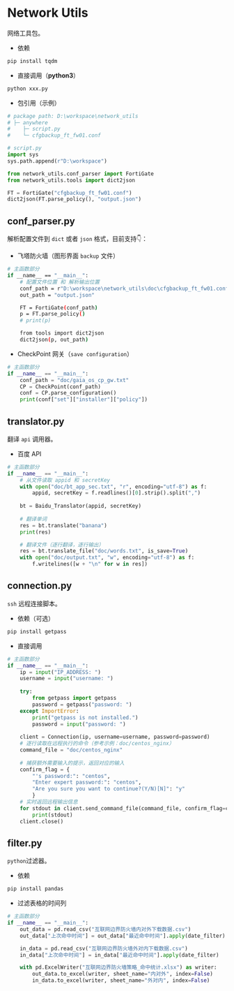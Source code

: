 # Network Utils

网络工具包。

- 依赖

```bash
pip install tqdm
```

- 直接调用（**python3**）

```bash
python xxx.py
```

- 包引用（示例）

```python
# package path: D:\workspace\network_utils
# ├─ anywhere
#    ├─ script.py
#    └─ cfgbackup_ft_fw01.conf

# script.py
import sys
sys.path.append(r"D:\workspace")

from network_utils.conf_parser import FortiGate
from network_utils.tools import dict2json

FT = FortiGate("cfgbackup_ft_fw01.conf")
dict2json(FT.parse_policy(), "output.json")
```



## conf_parser.py

解析配置文件到 `dict` 或者 `json` 格式，目前支持👇：

- 飞塔防火墙（图形界面 `backup` 文件）

```bash
# 主函数部分
if __name__ == "__main__":
    # 配置文件位置 和 解析输出位置
    conf_path = r"D:\workspace\network_utils\doc\cfgbackup_ft_fw01.conf"
    out_path = "output.json"

    FT = FortiGate(conf_path)
    p = FT.parse_policy()
    # print(p)

    from tools import dict2json
    dict2json(p, out_path)
```

- CheckPoint 网关（`save configuration`）

```python
# 主函数部分
if __name__ == "__main__":
    conf_path = "doc/gaia_os_cp_gw.txt"
    CP = CheckPoint(conf_path)
    conf = CP.parse_configuration()
    print(conf["set"]["installer"]["policy"])
```



## translator.py

翻译 `api` 调用器。

- 百度 API

```python
# 主函数部分
if __name__ == "__main__":
    # 从文件读取 appid 和 secretKey
    with open("doc/bt_app_sec.txt", "r", encoding="utf-8") as f:
        appid, secretKey = f.readlines()[0].strip().split(",")
    
    bt = Baidu_Translator(appid, secretKey)
    
    # 翻译单词
    res = bt.translate("banana")
    print(res)

    # 翻译文件（逐行翻译，逐行输出）
    res = bt.translate_file("doc/words.txt", is_save=True)
    with open("doc/output.txt", "w", encoding="utf-8") as f:
        f.writelines([w + "\n" for w in res])
```



## connection.py

`ssh` 远程连接脚本。

- 依赖（可选）

```bash
pip install getpass
```

- 直接调用

```python
# 主函数部分
if __name__ == "__main__":
    ip = input("IP_ADDRESS: ")
    username = input("username: ")
    
    try:
        from getpass import getpass
        password = getpass("password: ")
    except ImportError:
        print("getpass is not installed.")
        password = input("password: ")
    
    client = Connection(ip, username=username, password=password)
    # 逐行读取在远程执行的命令（参考示例：doc/centos_nginx）
    command_file = "doc/centos_nginx"
    
    # 捕获额外需要输入的提示，返回对应的输入
    confirm_flag = {
        "'s password:": "centos",
        "Enter expert password:": "centos",
        "Are you sure you want to continue?(Y/N)[N]": "y"
        }
    # 实时返回远程输出信息
    for stdout in client.send_command_file(command_file, confirm_flag=confirm_flag):
        print(stdout)
    client.close()
```



## filter.py

`python`过滤器。

- 依赖

```bash
pip install pandas
```

- 过滤表格的时间列

```python
# 主函数部分
if __name__ == "__main__":
    out_data = pd.read_csv("互联网边界防火墙内对外下载数据.csv")
    out_data["上次命中时间"] = out_data["最近命中时间"].apply(date_filter)

    in_data = pd.read_csv("互联网边界防火墙外对内下载数据.csv")
    in_data["上次命中时间"] = in_data["最近命中时间"].apply(date_filter)

    with pd.ExcelWriter("互联网边界防火墙策略_命中统计.xlsx") as writer:
        out_data.to_excel(writer, sheet_name="内对外", index=False)
        in_data.to_excel(writer, sheet_name="外对内", index=False)
```



